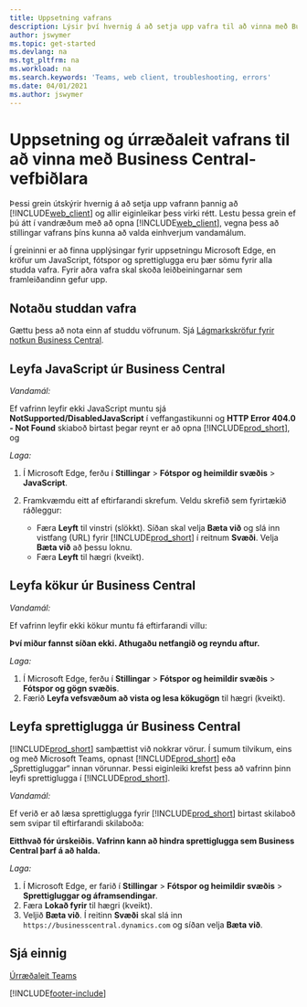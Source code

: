 ```yaml
---
title: Uppsetning vafrans
description: Lýsir því hvernig á að setja upp vafra til að vinna með Business Central og sasmþættum vörum.
author: jswymer
ms.topic: get-started
ms.devlang: na
ms.tgt_pltfrm: na
ms.workload: na
ms.search.keywords: 'Teams, web client, troubleshooting, errors'
ms.date: 04/01/2021
ms.author: jswymer
---
```

# <a name="setting-up-and-troubleshooting-your-browser-to-work-with-business-central-web-client"></a>Uppsetning og úrræðaleit vafrans til að vinna með Business Central-vefbiðlara

Þessi grein útskýrir hvernig á að setja upp vafrann þannig að [!INCLUDE[web_client](includes/web_client.md)] og allir eiginleikar þess virki rétt. Lestu þessa grein ef þú átt í vandræðum með að opna [!INCLUDE[web_client](includes/web_client.md)], vegna þess að stillingar vafrans þíns kunna að valda einhverjum vandamálum.

Í greininni er að finna upplýsingar fyrir uppsetningu Microsoft Edge, en kröfur um JavaScript, fótspor og sprettiglugga eru þær sömu fyrir alla studda vafra. Fyrir aðra vafra skal skoða leiðbeiningarnar sem framleiðandinn gefur upp.  

## <a name="use-a-supported-browser"></a>Notaðu studdan vafra

Gættu þess að nota einn af studdu vöfrunum. Sjá [Lágmarkskröfur fyrir notkun Business Central](product-requirements.md#browsers).  

## <a name="allow-javascript-from-business-central"></a>Leyfa JavaScript úr Business Central

*Vandamál:*

Ef vafrinn leyfir ekki JavaScript muntu sjá **NotSupported/DisabledJavaScript** í veffangastikunni og **HTTP Error 404.0 - Not Found** skiaboð birtast þegar reynt er að opna [!INCLUDE[prod_short](includes/prod_short.md)], og 

<!-- http://localhost:8080/NotSupported/DisabledJavaScript HTTP Error 404.0 - Not Found
The resource you are looking for has been removed, had its name changed, or is temporarily unavailable. -->

*Laga:*

1. Í Microsoft Edge, ferðu í **Stillingar** > **Fótspor og heimildir svæðis** > **JavaScript**.
2. Framkvæmdu eitt af eftirfarandi skrefum. Veldu skrefið sem fyrirtækið ráðleggur:

    - Færa **Leyft** til vinstri (slökkt). Síðan skal velja **Bæta við** og slá inn vistfang (URL) fyrir [!INCLUDE[prod_short](includes/prod_short.md)] í reitnum **Svæði**. Velja **Bæta við** að þessu loknu.
    - Færa **Leyft** til hægri (kveikt).

## <a name="allow-cookies-from-business-central"></a>Leyfa kökur úr Business Central

*Vandamál:*

Ef vafrinn leyfir ekki kökur muntu fá eftirfarandi villu:

**Því miður fannst síðan ekki. Athugaðu netfangið og reyndu aftur.** 

*Laga:*

1. Í Microsoft Edge, ferðu í **Stillingar** > **Fótspor og heimildir svæðis** > **Fótspor og gögn svæðis**.
2. Færið **Leyfa vefsvæðum að vista og lesa kökugögn** til hægri (kveikt).  

## <a name="allow-pop-ups-from-business-central"></a><a name="popup"></a>Leyfa sprettiglugga úr Business Central

[!INCLUDE[prod_short](includes/prod_short.md)] samþættist við nokkrar vörur. Í sumum tilvikum, eins og með Microsoft Teams, opnast [!INCLUDE[prod_short](includes/prod_short.md)] eða „Sprettigluggar“ innan vörunnar. Þessi eiginleiki krefst þess að vafrinn þinn leyfi sprettiglugga í [!INCLUDE[prod_short](includes/prod_short.md)].

*Vandamál:*

Ef verið er að læsa sprettiglugga fyrir [!INCLUDE[prod_short](includes/prod_short.md)] birtast skilaboð sem svipar til eftirfarandi skilaboða:

**Eitthvað fór úrskeiðis. Vafrinn kann að hindra sprettiglugga sem Business Central þarf á að halda.**

<!--
Something went wrong
Your browser may be blocking pop-ups needed by Business Central.

Change your browser settings to allow pop-ups or allow this for trusted domains, then try again.
If these settings are managed for your organization, you should contact your administrator for assistance.

Try again
-->
*Laga:*

1. Í Microsoft Edge, er farið í **Stillingar** > **Fótspor og heimildir svæðis** > **Sprettigluggar og áframsendingar**.
2. Færa **Lokað fyrir** til hægri (kveikt).
3. Veljið **Bæta við**. Í reitinn **Svæði** skal slá inn `https://businesscentral.dynamics.com` og síðan velja **Bæta við**.

## <a name="see-also"></a>Sjá einnig

[Úrræðaleit Teams](admin-teams-troubleshooting.md)  

[!INCLUDE[footer-include](includes/footer-banner.md)]
